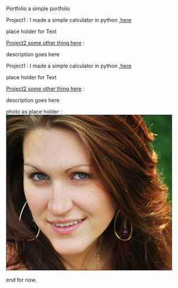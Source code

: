 Portfolio
a simple portfolio

Project1 :
I made a simple calculator in python ,[here](https://github.com/Jpnsamurai/project-one)

place holder for Text

[Project2 some other thing here](https://github.com/Jpnsamurai/Programing-) : 



description goes here 




Project1 :
I made a simple calculator in python ,[here](https://github.com/Jpnsamurai/project-one)

place holder for Text

[Project2 some other thing here](https://github.com/Jpnsamurai/Programing-) : 



description goes here 


photo as place holder :
![](/images/sample%20photo-1.jfif)

end for now.

